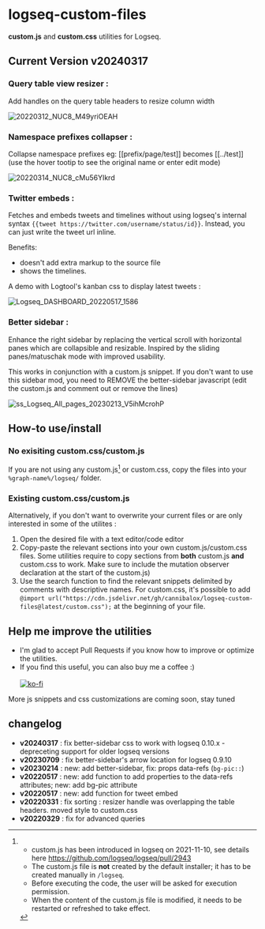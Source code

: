 # logseq-custom-files
**custom.js** and **custom.css** utilities for Logseq.

## Current Version v20240317

### **Query table view resizer** :
Add handles on the query table headers to resize column width

![20220312_NUC8_M49yriOEAH](https://user-images.githubusercontent.com/4605693/158709862-5eb0917f-8b84-4c0b-be9e-bf84eda4e042.gif)


### **Namespace prefixes collapser** : 
Collapse namespace prefixes eg: [[prefix/page/test]] becomes [[../test]] (use the hover tootip to see the original name or enter edit mode)

![20220314_NUC8_cMu56YIkrd](https://user-images.githubusercontent.com/4605693/158709836-762e4274-6604-4df8-9d1f-3d0260c6545c.gif)


### **Twitter embeds** :
Fetches and embeds tweets and timelines without using logseq's internal syntax `{{tweet https://twitter.com/username/status/id}}`. Instead, you can just write the tweet url inline.

Benefits: 
- doesn't add extra markup to the source file 
- shows the timelines.

A demo with Logtool's kanban css to display latest tweets :

![Logseq_DASHBOARD_20220517_1586](https://user-images.githubusercontent.com/4605693/168820686-4af1e0b5-e638-4b00-ac23-0fce80427755.png)

### **Better sidebar** :
Enhance the right sidebar by replacing the vertical scroll with horizontal panes which are collapsible and resizable. Inspired by the sliding panes/matuschak mode with improved usability.

This works in conjunction with a custom.js snippet. If you don't want to use this sidebar mod, you need to REMOVE the better-sidebar javascript (edit the custom.js and comment out or remove the lines)

![ss_Logseq_All_pages_20230213_V5ihMcrohP](https://user-images.githubusercontent.com/4605693/218562643-542a8455-1845-43df-ab90-d89d87cdb5cd.gif)


## How-to use/install

### No exisiting custom.css/custom.js
If you are not using any custom.js[^1] or custom.css, copy the files into your `%graph-name%/logseq/` folder.

### Existing custom.css/custom.js
Alternatively, if you don't want to overwrite your current files or are only interested in some of the utilites : 
  1. Open the desired file with a text editor/code editor
  2. Copy-paste the relevant sections into your own custom.js/custom.css files. Some utilities require to copy sections from **both** custom.js **and** custom.css to work. Make sure to include the mutation observer declaration at the start of the custom.js)
  3. Use the search function to find the relevant snippets delimited by comments with descriptive names. For custom.css, it's possible to add `@import url("https://cdn.jsdelivr.net/gh/cannibalox/logseq-custom-files@latest/custom.css");` at the beginning of your file.

[^1]: - custom.js has been introduced in logseq on 2021-11-10, see details here https://github.com/logseq/logseq/pull/2943
    - The custom.js file is **not** created by the default installer; it has to be created manually in `/logseq`.
    - Before executing the code, the user will be asked for execution permission.
    - When the content of the custom.js file is modified, it needs to be restarted or refreshed to take effect.
    
## Help me improve the utilities

- I'm glad to accept Pull Requests if you know how to improve or optimize the utilities.
- If you find this useful, you can also buy me a coffee :) <br><br>
[![ko-fi](https://ko-fi.com/img/githubbutton_sm.svg)](https://ko-fi.com/O5O1BN89Y)

More js snippets and css customizations are coming soon, stay tuned

## changelog

- **v20240317** : fix better-sidebar css to work with logseq 0.10.x - depreceting support for older logseq versions
- **v20230709** : fix better-sidebar's arrow location for logseq 0.9.10
- **v20230214** : new: add better-sidebar, fix: props data-refs (`bg-pic::`)
- **v20220517** : new: add function to add properties to the data-refs attributes; new: add bg-pic attribute
- **v20220517** : new: add function for tweet embed
- **v20220331** : fix sorting : resizer handle was overlapping the table headers. moved style to custom.css
- **v20220329** : fix for advanced queries

